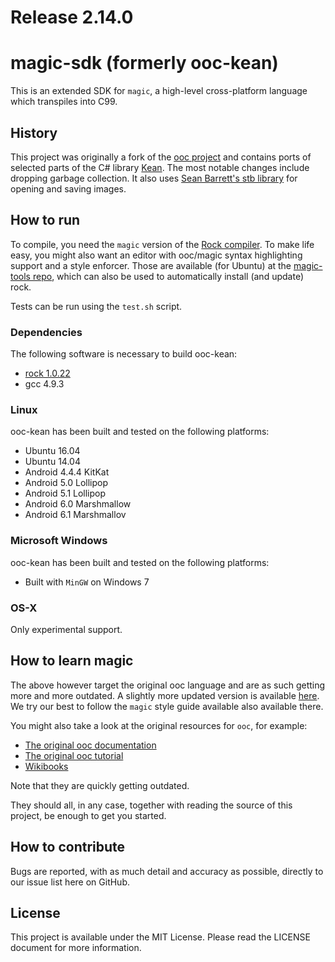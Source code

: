 # Release  2.14.0

magic-sdk (formerly ooc-kean)
========
This is an extended SDK for `magic`, a high-level cross-platform language which transpiles into C99.

## History
This project was originally a fork of the [ooc project](https://github.com/fasterthanlime/rock) and contains ports of selected parts of the C# library [Kean](https://github.com/cogneco/Kean). The most notable changes include dropping garbage collection. It also uses [Sean Barrett's stb library](https://github.com/nothings/stb) for opening and saving images.

## How to run
To compile, you need the `magic` version of the [Rock compiler](https://github.com/magic-lang/rock). To make life easy, you might also want an editor with ooc/magic syntax highlighting support and a style enforcer. Those are available (for Ubuntu) at the [magic-tools repo](https://github.com/magic-lang/magic-tools#installation-ubuntu), which can also be used to automatically install (and update) rock.

Tests can be run using the `test.sh` script.

### Dependencies
The following software is necessary to build ooc-kean:
* [rock 1.0.22](https://github.com/magic-lang/rock/releases/tag/rock_1.0.22)
* gcc 4.9.3

### Linux
ooc-kean has been built and tested on the following platforms:
* Ubuntu 16.04
* Ubuntu 14.04
* Android 4.4.4 KitKat
* Android 5.0 Lollipop
* Android 5.1 Lollipop
* Android 6.0 Marshmallow
* Android 6.1 Marshmallov

### Microsoft Windows
ooc-kean has been built and tested on the following platforms:
* Built with `MinGW` on Windows 7

### OS-X
Only experimental support.

## How to learn magic
The above however target the original ooc language and are as such getting more and more outdated. A slightly more updated version is available [here](https://github.com/magic-lang/doc). We try our best to follow the `magic` style guide available also available there.

You might also take a look at the original resources for `ooc`, for example:

- [The original ooc documentation](https://ooc-lang.org/docs/)
- [The original ooc tutorial](https://ooc-lang.org/docs/tutorial/)
- [Wikibooks](https://en.wikibooks.org/wiki/Programming_with_ooc)

Note that they are quickly getting outdated.

They should all, in any case, together with reading the source of this project, be enough to get you started.

## How to contribute
Bugs are reported, with as much detail and accuracy as possible, directly to our issue list here on GitHub.

## License
This project is available under the MIT License. Please read the LICENSE document for more information.

